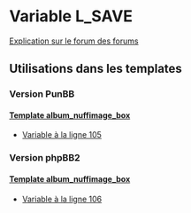 # Variable L_SAVE
[Explication sur le forum des forums](http://forum.forumactif.com/t294113-listing-des-variables#L_SAVE)
## Utilisations dans les templates
### Version PunBB
#### [Template album_nuffimage_box](punbb/album_nuffimage_box.md)
* [Variable à la ligne 105](../punbb/album_nuffimage_box.tpl#L105)
### Version phpBB2
#### [Template album_nuffimage_box](subsilver/album_nuffimage_box.md)
* [Variable à la ligne 106](../subsilver/album_nuffimage_box.tpl#L106)